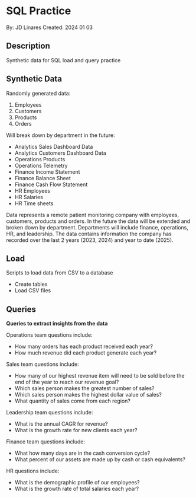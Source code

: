 # SQL Practice
By: JD Linares 
Created: 2024 01 03 


## Description
Synthetic data for SQL load and query practice


## Synthetic Data
Randomly generated data: 
1. Employees
2. Customers
3. Products
4. Orders

Will break down by department in the future: 
- Analytics Sales Dashboard Data
- Analytics Customers Dashboard Data
- Operations Products
- Operations Telemetry
- Finance Income Statement
- Finance Balance Sheet
- Finance Cash Flow Statement
- HR Employees
- HR Salaries
- HR Time sheets

Data represents a remote patient monitoring company with employees, customers, products and orders. In the future the data will be extended and broken down by department. Departments will include finance, operations, HR, and leadership. The data contains information the company has recorded over the last 2 years (2023, 2024) and year to date (2025).


## Load
Scripts to load data from CSV to a database
- Create tables
- Load CSV files


## Queries

**Queries to extract insights from the data** 

Operations team questions include: 
- How many orders has each product received each year? 
- How much revenue did each product generate each year?

Sales team questions include: 
- How many of our highest revenue item will need to be sold before the end of the year to reach our revenue goal? 
- Which sales person makes the greatest number of sales?
- Which sales person makes the highest dollar value of sales?
- What quantity of sales come from each region?


Leadership team questions include: 
- What is the annual CAGR for revenue? 
- What is the growth rate for new clients each year? 

Finance team questions include: 
- What how many days are in the cash conversion cycle? 
- What percent of our assets are made up by cash or cash equivalents? 

HR questions include:
- What is the demographic profile of our employees? 
- What is the growth rate of total salaries each year? 










